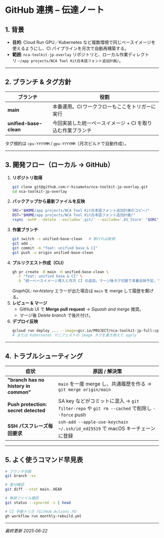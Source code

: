 # GitHub 連携 – 伝達ノート

## 1. 背景

- **目的**: Cloud Run GPU／Kubernetes など複数環境で同じベースイメージを使えるようにし、CI パイプラインを月次で自動再構築する。
- **範囲**: `nca-toolkit-jp-overlay` リポジトリと、ローカル作業ディレクトリ `~/app projects/NCA Tool Kit日本語フォント追加計画/`。

---

## 2. ブランチ & タグ方針

| ブランチ                   | 役割                               |
| ---------------------- | -------------------------------- |
| **main**               | 本番運用。CI ワークフローもここをトリガーに実行        |
| **unified-base-clean** | 今回実装した統一ベースイメージ + CI を取り込む作業ブランチ |

タグ規約は `cpu-YYYYMM` / `gpu-YYYYMM`（月次ビルドで自動作成）。

---

## 3. 開発フロー（ローカル → GitHub）

1. **リポジトリ取得**
   ```bash
   git clone git@github.com:r-hisamoto/nca-toolkit-jp-overlay.git
   cd nca-toolkit-jp-overlay
   ```
2. **バックアップから最新ファイルを反映**
   ```bash
   SRC="$HOME/app projects/NCA Tool Kit日本語フォント追加計画のコピー/"
   DST="$HOME/app projects/NCA Tool Kit日本語フォント追加計画/"
   rsync -avhP --delete --exclude='.git/' --exclude='.DS_Store' "$SRC" "$DST"
   ```
3. **作業ブランチ**
   ```bash
   git switch -c unified-base-clean   # 無ければ新規
   git add .
   git commit -m "feat: unified base & CI"
   git push -u origin unified-base-clean
   ```
4. **プルリクエスト作成（CLI）**
   ```bash
   gh pr create -B main -H unified-base-clean \
     -t "feat: unified base & CI" \
     -b "統一ベースイメージ導入と月次 CI の追加。マージ後タグ切替で本番反映予定。"
   ```
   *GraphQL: no‑history* エラーが出た場合は `main` を merge して履歴を繋げる。
5. **レビュー & マージ**
   - GitHub UI で **Merge pull request** → *Squash and merge* 推奨。
   - マージ後 *Delete branch* で後片付け。
6. **デプロイ反映**
   ```bash
   gcloud run deploy ... --image=gcr.io/PROJECT/nca-toolkit-jp-full:cpu-202506
   # または Kubernetes マニフェストの image タグを書き換えて apply
   ```

---

## 4. トラブルシューティング

| 症状                                    | 原因 / 解決策                                                                      |
| ------------------------------------- | ----------------------------------------------------------------------------- |
| **"branch has no history in common"** | `main` を一度 merge し、共通履歴を作る → `git merge origin/main`                          |
| **Push protection: secret detected**  | SA key などがコミットに混入 → `git filter-repo` や `git rm --cached` で削除し `--force` push |
| **SSH パスフレーズ毎回要求**                    | `ssh-add --apple-use-keychain ~/.ssh/id_ed25519` で macOS キーチェーンに登録            |

---

## 5. よく使うコマンド早見表

```bash
# ブランチ状態
git branch -vv

# 差分確認
git diff --stat main..HEAD

# 無視ファイル確認
git status --ignored -s | head

# CI 手動トリガ (GitHub Actions 内)
gh workflow run monthly-rebuild.yml
```

---

*最終更新 2025‑06‑22*

